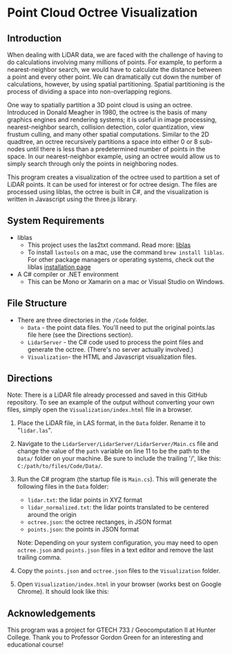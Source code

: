 
# Point Cloud Octree Visualization

## Introduction 

When dealing with LiDAR data, we are faced with the challenge of having to do  calculations involving many millions of points. For example, to perform a nearest-neighbor search, we would have to calculate the distance between a point and every other point. We can dramatically cut down the number of calculations, however, by using spatial partitioning. Spatial partitioning is the process of dividing a space into non-overlapping regions.

One way to spatially partition a 3D point cloud is using an octree. Introduced in Donald Meagher in 1980, the octree is the basis of many graphics engines and rendering systems; it is useful in image processing, nearest-neighbor search, collision detection, color quantization, view frustum culling, and many other spatial computations. Similar to the 2D quadtree, an octree recursively partitions a space into either 0 or 8 sub-nodes until there is less than a predetermined number of points in the space. In our nearest-neighbor example, using an octree would allow us to simply search through only the points in neighboring nodes. 

This program creates a visualization of the octree used to partition a set of LiDAR points. It can be used for interest or for octree design. The files are processed using liblas, the octree is built in C#, and the visualization is written in Javascript using the three.js library.  

## System Requirements

- liblas
    - This project uses the las2txt command. Read more: [liblas](https://www.liblas.org/utilities/las2txt.html)
    - To install `lastools` on a mac, use the command `brew install liblas`. For other package managers or operating systems, check out the liblas [installation page](https://www.liblas.org/start.html)
- A C# compiler or .NET environment
    - This can be Mono or Xamarin on a mac or Visual Studio on Windows. 

## File Structure

- There are three directories in the `/Code` folder.
    - `Data` - the point data files. You'll need to put the original points.las file here (see the Directions section). 
    - `LidarServer` - the C# code used to process the point files and generate the octree. (There's no server actually involved.) 
    - `Visualization`- the HTML and Javascript visualization files. 

## Directions

Note: There is a LiDAR file already processed and saved in this GitHub repository. To see an example of the output without converting your own files, simply open the `Visualization/index.html` file in a browser. 

1. Place the LiDAR file, in LAS format, in the `Data` folder. Rename it to "`lidar.las`". 
2. Navigate to the `LidarServer/LidarServer/LidarServer/Main.cs` file and change the value of the `path` variable on line 11 to be the path to the `Data/` folder on your machine. Be sure to include the trailing '/', like this: `C:/path/to/files/Code/Data/`.  
3. Run the C# program (the startup file is `Main.cs`). This will generate the following files in the `Data` folder: 
    - `lidar.txt`: the lidar points in XYZ format
    - `lidar_normalized.txt`: the lidar points translated to be centered around the origin
    - `octree.json`: the octree rectanges, in JSON format
    - `points.json`: the points in JSON format
    
    Note: Depending on your system configuration, you may need to open `octree.json` and `points.json` files in a text editor and remove the last trailing comma. 
4. Copy the `points.json` and `octree.json` files to the `Visualization` folder. 
5. Open `Visualization/index.html` in your browser (works best on Google Chrome). It should look like this: 

<p align="center" src="Images/example.jpeg" width="400px"></p>

## Acknowledgements

This program was a project for GTECH 733 / Geocomputation II at Hunter College. Thank you to Professor Gordon Green for an interesting and educational course! 